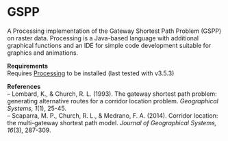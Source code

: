 # GSPP
A Processing implementation of the Gateway Shortest Path Problem (GSPP) on raster data. Processing is a Java-based language with additional graphical functions and an IDE for simple code development suitable for graphics and animations.

**Requirements**  
Requires [Processing](https://processing.org/) to be installed (last tested with v3.5.3)  
  
**References**  
– Lombard, K., & Church, R. L. (1993). The gateway shortest path problem: generating alternative routes for a corridor location problem. *Geographical Systems, 1*(1), 25-45.  
– Scaparra, M. P., Church, R. L., & Medrano, F. A. (2014). Corridor location: the multi-gateway shortest path model. *Journal of Geographical Systems, 16*(3), 287-309.  
